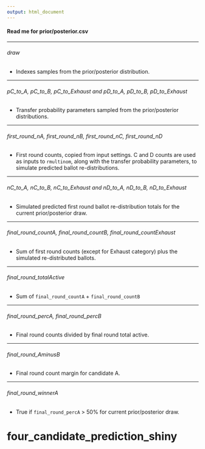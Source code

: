 ```yaml
---
output: html_document
---
```


#### Read me for prior/posterior.csv

---

###### draw

- Indexes samples from the prior/posterior distribution.

---

###### pC_to_A, pC_to_B, pC_to_Exhaust and pD_to_A, pD_to_B, pD_to_Exhaust

- Transfer probability parameters sampled from the prior/posterior distributions.

---

###### first_round_nA, first_round_nB, first_round_nC, first_round_nD

- First round counts, copied from input settings. C and D counts are used as inputs 
to `rmultinom`, along with the transfer probability parameters, to simulate predicted ballot re-distributions.

---

###### nC_to_A, nC_to_B, nC_to_Exhaust	and nD_to_A, nD_to_B, nD_to_Exhaust

- Simulated predicted first round ballot re-distribution totals for the current 
prior/posterior draw.

---

###### final_round_countA, final_round_countB, final_round_countExhaust

- Sum of first round counts (except for Exhaust category) plus the simulated re-distributed
ballots.

---

###### final_round_totalActive

- Sum of `final_round_countA` + `final_round_countB`

---

###### final_round_percA, final_round_percB

- Final round counts divided by final round total active.

---

###### final_round_AminusB

- Final round count margin for candidate A.

---
			
###### final_round_winnerA

- True if `final_round_percA` > 50% for current prior/posterior draw.


						
# four_candidate_prediction_shiny
